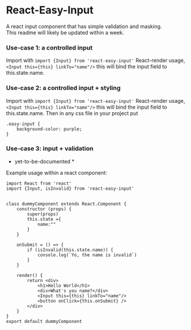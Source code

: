 # React-Easy-Input
A react input component that has simple validation and masking. <br>
This readme will likely be updated within a week.


### Use-case 1: a controlled input
Import with `import {Input} from 'react-easy-input'`
React-render usage, `<Input this={this} linkTo="name"/>` this will bind the input field to this.state.name.
### Use-case 2: a controlled input + styling
Import with `import {Input} from 'react-easy-input'`
React-render usage, `<Input this={this} linkTo="name"/>` this will bind the input field to this.state.name.
Then in any css file in your project put
```
.easy-input {
    background-color: purple;
}
```
### Use-case 3: input + validation
* yet-to-be-documented *



Example usage within a react component:
```
import React from 'react'
import {Input, isInvalid} from 'react-easy-input'


class dummyComponent extends React.Component {
    constructor (props) {
        super(props)
        this.state ={
            name:""
        }
    }
    
    onSubmit = () => {
        if (isInvalid(this.state.name)) {
            console.log(`Yo, the name is invalid`)
        }
    }
    
    render() {
        return <div>
            <h1>Hello World</h1>
            <div>What's you name?</div>
            <Input this={this} linkTo="name"/>
            <button onClick={this.onSubmit} />
        </div>
    }
}
export default dummyComponent
```




